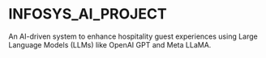 # INFOSYS_AI_PROJECT
An AI-driven system to enhance hospitality guest experiences using Large Language Models (LLMs) like OpenAI GPT and Meta LLaMA.
